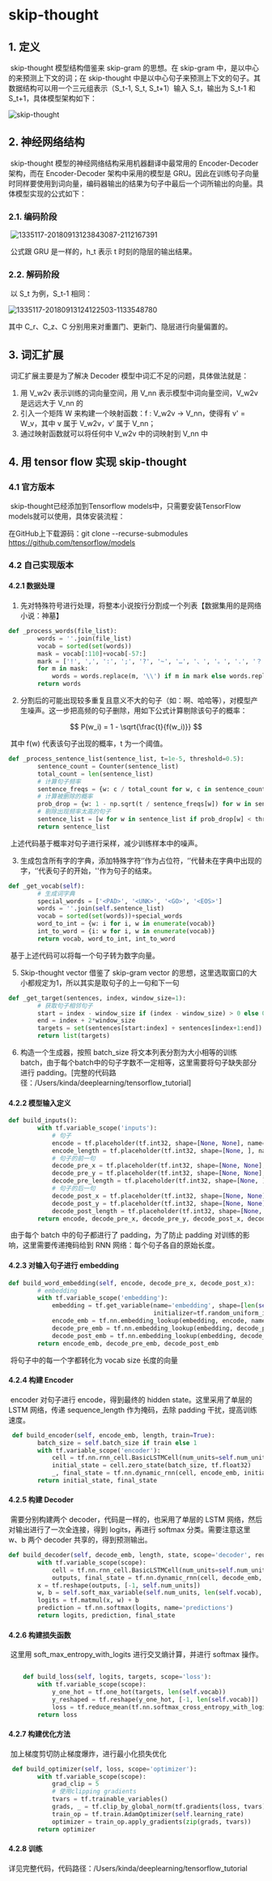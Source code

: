 # skip-thought

## 1. 定义

​	skip-thought 模型结构借鉴来 skip-gram 的思想。在 skip-gram 中，是以中心的来预测上下文的词；在 skip-thought 中是以中心句子来预测上下文的句子。其数据结构可以用一个三元组表示（S_t-1, S_t, S_t+1）输入 S_t，输出为 S_t-1 和 S_t+1，具体模型架构如下：

![skip-thought](./skip-thought/skip-thought.png)

## 2. 神经网络结构

​	skip-thought 模型的神经网络结构采用机器翻译中最常用的 Encoder-Decoder 架构，而在 Encoder-Decoder 架构中采用的模型是 GRU。因此在训练句子向量时同样要使用到词向量，编码器输出的结果为句子中最后一个词所输出的向量。具体模型实现的公式如下：

### 2.1. 编码阶段

​	![1335117-20180913123843087-2112167391](./skip-thought/1335117-20180913123843087-2112167391.png)

​	公式跟 GRU 是一样的，h_t 表示 t 时刻的隐层的输出结果。

### 2.2. 解码阶段

​	以 S_t 为例，S_t-1 相同：

![1335117-20180913124122503-1133548780](./skip-thought/1335117-20180913124122503-1133548780.png)

其中 C_r、C_z、C 分别用来对重置门、更新门、隐层进行向量偏置的。

## 3. 词汇扩展

​	词汇扩展主要是为了解决 Decoder 模型中词汇不足的问题，具体做法就是：

1. 用 V_w2v 表示训练的词向量空间，用 V_nn 表示模型中词向量空间，V_w2v 是远远大于 V_nn 的
2. 引入一个矩阵 W 来构建一个映射函数：f : V_w2v -> V_nn，使得有 v' = W_v，其中 v 属于 V_w2v，v‘ 属于 V_nn；
3. 通过映射函数就可以将任何中 V_w2v 中的词映射到 V_nn 中



## 4. 用 tensor flow 实现 skip-thought

### 4.1 官方版本

​	skip-thought已经添加到Tensorflow models中，只需要安装TensorFlow models就可以使用，具体安装流程：

在GitHub上下载源码：git clone --recurse-submodules https://github.com/tensorflow/models

### 4.2 自己实现版本

#### 4.2.1 数据处理

1. 先对特殊符号进行处理，将整本小说按行分割成一个列表【数据集用的是网络小说：神墓】

```python
def _process_words(file_list):
        words = ''.join(file_list)
        vocab = sorted(set(words))
        mask = vocab[:110]+vocab[-57:]
        mark = ['!', ',', ':', ';', '?', '~', '…', '、', '。', '.', '？', '；', '：', '．', '，', '！']
        for m in mask:
            words = words.replace(m, '\\') if m in mark else words.replace(m, '')
        return words
```

2. 分割后的可能出现较多重复且意义不大的句子（如：啊、哈哈等），对模型产生噪声。这一步把高频的句子删除，用如下公式计算剔除该句子的概率：

$$
P(w_i) = 1 - \sqrt{\frac{t}{f(w_i)}}
$$

​	其中 f(w) 代表该句子出现的概率，t 为一个阈值。

```python
def _process_sentence_list(sentence_list, t=1e-5, threshold=0.5):
        sentence_count = Counter(sentence_list)
        total_count = len(sentence_list)
        # 计算句子频率
        sentence_freqs = {w: c / total_count for w, c in sentence_count.items()}
        # 计算被删除的概率
        prob_drop = {w: 1 - np.sqrt(t / sentence_freqs[w]) for w in sentence_count}
        # 剔除出现频率太高的句子
        sentence_list = [w for w in sentence_list if prob_drop[w] < threshold]
        return sentence_list
```

​	上述代码基于概率对句子进行采样，减少训练样本中的噪声。

3. 生成包含所有字的字典，添加特殊字符‘<PAD>’作为占位符，‘<UNK>’代替未在字典中出现的字，‘<GO>’代表句子的开始，'<EOS>'作为句子的结束。

```python
def _get_vocab(self):
        # 生成词字典
        special_words = ['<PAD>', '<UNK>', '<GO>', '<EOS>']
        words = ''.join(self.sentence_list)
        vocab = sorted(set(words))+special_words
        word_to_int = {w: i for i, w in enumerate(vocab)}
        int_to_word = {i: w for i, w in enumerate(vocab)}
        return vocab, word_to_int, int_to_word
```

​	基于上述代码可以将每一个句子转为数字向量。

5. Skip-thought vector 借鉴了 skip-gram vector 的思想，这里选取窗口的大小都规定为1，所以其实是取句子的上一句和下一句

```python
def _get_target(sentences, index, window_size=1):
        # 获取句子相邻句子
        start = index - window_size if (index - window_size) > 0 else 0
        end = index + 2*window_size
        targets = set(sentences[start:index] + sentences[index+1:end])
        return list(targets)
```

6. 构造一个生成器，按照 batch_size 将文本列表分割为大小相等的训练 batch，由于每个batch中的句子字数不一定相等，这里需要将句子缺失部分进行 padding。[完整的代码路径：/Users/kinda/deeplearning/tensorflow_tutorial]

#### 4.2.2 模型输入定义

```python
def build_inputs():
        with tf.variable_scope('inputs'):
            # 句子
            encode = tf.placeholder(tf.int32, shape=[None, None], name='encode')
            encode_length = tf.placeholder(tf.int32, shape=[None, ], name='encode_length')
            # 句子的前一句
            decode_pre_x = tf.placeholder(tf.int32, shape=[None, None], name='decode_pre_x')
            decode_pre_y = tf.placeholder(tf.int32, shape=[None, None], name='decode_pre_y')
            decode_pre_length = tf.placeholder(tf.int32, shape=[None, ], name='decode_pre_length')
            # 句子的后一句
            decode_post_x = tf.placeholder(tf.int32, shape=[None, None], name='decode_post_x')
            decode_post_y = tf.placeholder(tf.int32, shape=[None, None], name='decode_post_y')
            decode_post_length = tf.placeholder(tf.int32, shape=[None, ], name='decode_post_length')
        return encode, decode_pre_x, decode_pre_y, decode_post_x, decode_post_y, encode_length, decode_pre_length, decode_post_length
```

​	由于每个 batch 中的句子都进行了 padding，为了防止 padding 对训练的影响，这里需要传递掩码给到 RNN 网络：每个句子各自的原始长度。

#### 4.2.3 对输入句子进行 embedding

```python
def build_word_embedding(self, encode, decode_pre_x, decode_post_x):
        # embedding
        with tf.variable_scope('embedding'):
            embedding = tf.get_variable(name='embedding', shape=[len(self.vocab), self.embedding_dim],
                                        initializer=tf.random_uniform_initializer(-0.1, 0.1))
            encode_emb = tf.nn.embedding_lookup(embedding, encode, name='encode_emb')
            decode_pre_emb = tf.nn.embedding_lookup(embedding, decode_pre_x, name='decode_pre_emb')
            decode_post_emb = tf.nn.embedding_lookup(embedding, decode_post_x, name='decode_post_emb')
        return encode_emb, decode_pre_emb, decode_post_emb
```

​	将句子中的每一个字都转化为 vocab size 长度的向量

#### 4.2.4 构建 Encoder

​	encoder 对句子进行 encode，得到最终的 hidden state。这里采用了单层的 LSTM 网络，传递 sequence_length 作为掩码，去除 padding 干扰，提高训练速度。

```python
 def build_encoder(self, encode_emb, length, train=True):
        batch_size = self.batch_size if train else 1
        with tf.variable_scope('encoder'):
            cell = tf.nn.rnn_cell.BasicLSTMCell(num_units=self.num_units)
            initial_state = cell.zero_state(batch_size, tf.float32)
            _, final_state = tf.nn.dynamic_rnn(cell, encode_emb, initial_state=initial_state, sequence_length=length)
        return initial_state, final_state
```

#### 4.2.5 构建 Decoder

​	需要分别构建两个 decoder，代码是一样的，也采用了单层的 LSTM 网络，然后对输出进行了一次全连接，得到 logits，再进行 softmax 分类。需要注意这里 w、b 两个 decoder 共享的，得到预测输出。

```python
def build_decoder(self, decode_emb, length, state, scope='decoder', reuse=False):
        with tf.variable_scope(scope):
            cell = tf.nn.rnn_cell.BasicLSTMCell(num_units=self.num_units)
            outputs, final_state = tf.nn.dynamic_rnn(cell, decode_emb, initial_state=state, sequence_length=length)
        x = tf.reshape(outputs, [-1, self.num_units])
        w, b = self.soft_max_variable(self.num_units, len(self.vocab), reuse=reuse)
        logits = tf.matmul(x, w) + b
        prediction = tf.nn.softmax(logits, name='predictions')
        return logits, prediction, final_state
```

#### 4.2.6 构建损失函数

​	这里用 soft_max_entropy_with_logits 进行交叉熵计算，并进行 softmax 操作。

```python

    def build_loss(self, logits, targets, scope='loss'):
        with tf.variable_scope(scope):
            y_one_hot = tf.one_hot(targets, len(self.vocab))
            y_reshaped = tf.reshape(y_one_hot, [-1, len(self.vocab)])
            loss = tf.reduce_mean(tf.nn.softmax_cross_entropy_with_logits(logits=logits, labels=y_reshaped))
        return loss
```



#### 4.2.7 构建优化方法

​	加上梯度剪切防止梯度爆炸，进行最小化损失优化

```python
 def build_optimizer(self, loss, scope='optimizer'):
        with tf.variable_scope(scope):
            grad_clip = 5
            # 使用clipping gradients
            tvars = tf.trainable_variables()
            grads, _ = tf.clip_by_global_norm(tf.gradients(loss, tvars), grad_clip)
            train_op = tf.train.AdamOptimizer(self.learning_rate)
            optimizer = train_op.apply_gradients(zip(grads, tvars))
        return optimizer
```

#### 4.2.8 训练

​	详见完整代码，代码路径：/Users/kinda/deeplearning/tensorflow_tutorial